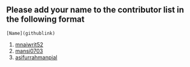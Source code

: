 ## Please add your name to the contributor list in the following format
```[Name](githublink)```
 1. [mnaiwrit52](https://github.com/mnaiwrit52)
 2. [mansi0703](https://github.com/mansi0703)
 3. [asifurrahmanpial](https://github.com/asifurrahmanpial)
